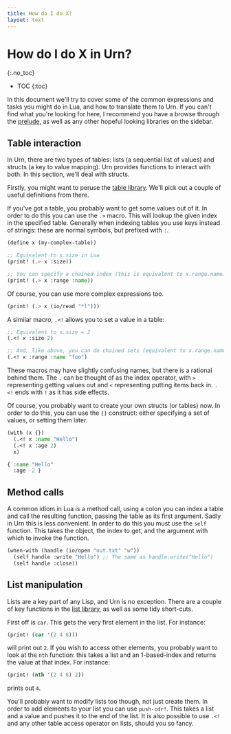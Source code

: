 ```yaml
---
title: How do I do X?
layout: text
---
```


# How do I do X in Urn?
{:.no_toc}

* TOC
{:toc}

In this document we'll try to cover some of the common expressions and tasks you might do in Lua, and how to translate
them to Urn. If you can't find what you're looking for here, I recommend you have a browse through
the [prelude](../docs/lib.prelude.md), as well as any other hopeful looking libraries on the sidebar.

## Table interaction
In Urn, there are two types of tables: lists (a sequential list of values) and structs (a key to value mapping). Urn
provides functions to interact with both. In this section, we'll deal with structs.

Firstly, you might want to peruse the [table library](../docs/lib.core.table.md). We'll pick out a couple of useful
definitions from there.

If you've got a table, you probably want to get some values out of it. In order to do this you can use the `.>`
macro. This will lookup the given index in the specified table. Generally when indexing tables you use keys instead of
strings: these are normal symbols, but prefixed with `:`.

```cl
(define x (my-complex-table))

;; Equivalent to x.size in Lua
(print! (.> x :size))

;; You can specify a chained index (this is equivalent to x.range.name)
(print! (.> x :range :name))
```

Of course, you can use more complex expressions too.

```cl
(print! (.> x (io/read "*l")))
```

A similar macro, `.<!` allows you to set a value in a table:

```cl
;; Equivalent to x.size = 2
(.<! x :size 2)

;; And, like above, you can do chained sets (equivalent to x.range.name = "foo")
(.<! x :range :name "foo")
```

These macros may have slightly confusing names, but there is a rational behind them. The `.` can be thought of as the
index operator, with `>` representing getting values out and `<` representing putting items back in. `.<!` ends with `!`
as it has side effects.

Of course, you probably want to create your own structs (or tables) now. In order to do this, you can use the `{}`
construct: either specifying a set of values, or setting them later.

```cl
(with (x {})
  (.<! x :name "Hello")
  (.<! x :age 2)
  x)

{ :name "Hello"
  :age  2 }
```

## Method calls
A common idiom in Lua is a method call, using a colon you can index a table and call the resulting function, passing the
table as its first argument. Sadly in Urn this is less convenient. In order to do this you must use the `self`
function. This takes the object, the index to get, and the argument with which to invoke the function.

```cl
(when-with (handle (io/open "out.txt" "w"))
  (self handle :write "Hello") ;; The same as handle:write("Hello")
  (self handle :close))
```

## List manipulation
Lists are a key part of any Lisp, and Urn is no exception. There are a couple of key functions in
the [list library](../docs/lib.core.list.md), as well as some tidy short-cuts.

First off is `car`. This gets the very first element in the list. For instance:

```cl
(print! (car '(2 4 6)))
```

will print out `2`. If you wish to access other elements, you probably want to look at the `nth` function: this takes a
list and an 1-based-index and returns the value at that index. For instance:

```cl
(print! (nth '(2 4 6) 2))
```

prints out `4`.

You'll probably want to modify lists too though, not just create them. In order to add elements to your list you can use
`push-cdr!`. This takes a list and a value and pushes it to the end of the list. It is also possible to use `.<!` and
any other table access operator on lists, should you so fancy.
